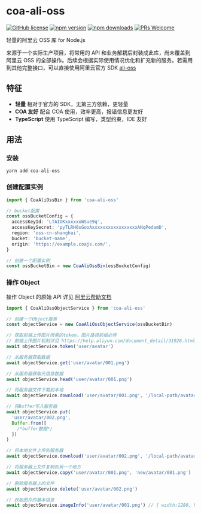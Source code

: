 # coa-ali-oss

[![GitHub license](https://img.shields.io/badge/license-MIT-green.svg?style=flat-square)](LICENSE)
[![npm version](https://img.shields.io/npm/v/coa-ali-oss.svg?style=flat-square)](https://www.npmjs.org/package/coa-ali-oss)
[![npm downloads](https://img.shields.io/npm/dm/coa-ali-oss.svg?style=flat-square)](http://npm-stat.com/charts.html?package=coa-ali-oss)
[![PRs Welcome](https://img.shields.io/badge/PRs-welcome-brightgreen.svg?style=flat-square)](https://github.com/coajs/coa-ali-oss/pulls)

轻量的阿里云 OSS 库 for Node.js

来源于一个实际生产项目，将常用的 API 和业务解耦后封装成此库，尚未覆盖到阿里云 OSS 的全部操作。后续会根据实际使用情况优化和扩充新的服务。若需用到其他完整接口，可以直接使用阿里云官方 SDK [ali-oss](https://github.com/ali-sdk/ali-oss)

## 特征

- **轻量** 相对于官方的 SDK，无第三方依赖，更轻量
- **COA 友好** 配合 COA 使用，效率更高，报错信息更友好
- **TypeScript** 使用 TypeScript 编写，类型约束，IDE 友好

## 用法

### 安装

```shell
yarn add coa-ali-oss
```

### 创建配置实例

```typescript
import { CoaAliOssBin } from 'coa-ali-oss'

// bucket配置
const ossBucketConfig = {
  accessKeyId: 'LTAIOKxxxxxxWSue9q',
  accessKeySecret: 'pyTLRH0sGooAxxxxxxxxxxxxxxxxxANqPedamD',
  region: 'oss-cn-shanghai',
  bucket: 'bucket-name',
  origin: 'https://example.coajs.com/',
}

// 创建一个配置实例
const ossBucketBin = new CoaAliOssBin(ossBucketConfig)
```

### 操作 Object

操作 Object 的原始 API 详见 [阿里云帮助文档](https://help.aliyun.com/document_detail/31978.html)

```typescript
import { CoaAliOssObjectService } from 'coa-ali-oss'

// 创建一个Object服务
const objectService = new CoaAliOssObjectService(ossBucketBin)

// 获取前端上传图片所需的token，图片路径前缀必传
// 前端上传图片机制详见 https://help.aliyun.com/document_detail/31926.html
await objectService.token('user/avatar')

// 从服务器获取数据
await objectService.get('user/avatar/001.png')

// 从服务器获取元信息数据
await objectService.head('user/avatar/001.png')

// 将服务器文件下载到本地
await objectService.download('user/avatar/001.png', '/local-path/avatar/001.png')

// 将Buffer写入服务器
await objectService.put(
  'user/avatar/002.png',
  Buffer.from([
    /*buffer数据*/
  ])
)

// 将本地文件上传到服务器
await objectService.download('user/avatar/002.png', '/local-path/avatar/002.png')

// 将服务器上文件复制到另一个地方
await objectService.copy('user/avatar/001.png', 'new/avatar/001.png')

// 删除服务器上的文件
await objectService.delete('user/avatar/002.png')

// 获取图片的基本信息
await objectService.imageInfo('user/avatar/001.png') // { width:1280, height:720, fileSize:160000 }
```
